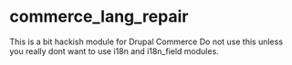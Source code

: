 commerce_lang_repair
====================
This is a bit hackish module for Drupal Commerce
Do not use this unless you really dont want to use i18n and i18n_field modules.
